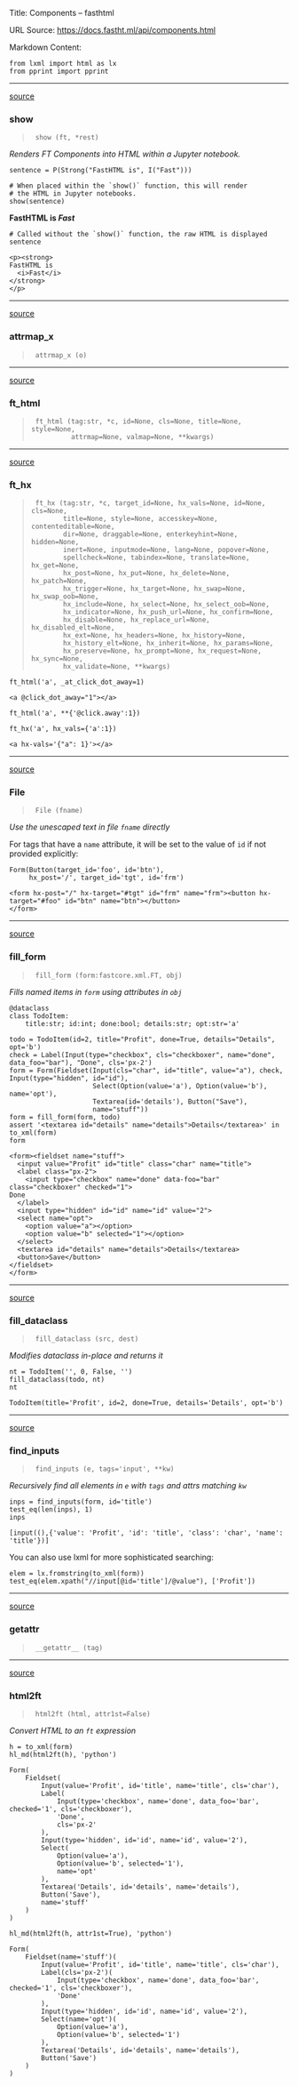 Title: Components – fasthtml

URL Source: https://docs.fastht.ml/api/components.html

Markdown Content:
```
from lxml import html as lx
from pprint import pprint
```

* * *

[source](https://github.com/AnswerDotAI/fasthtml/blob/main/fasthtml/components.py#L34)

### show

> ```
>  show (ft, *rest)
> ```

_Renders FT Components into HTML within a Jupyter notebook._

```
sentence = P(Strong("FastHTML is", I("Fast")))

# When placed within the `show()` function, this will render
# the HTML in Jupyter notebooks.
show(sentence)
```

**FastHTML is _Fast_**

```
# Called without the `show()` function, the raw HTML is displayed
sentence
```

```
<p><strong>
FastHTML is
  <i>Fast</i>
</strong>
</p>
```

* * *

[source](https://github.com/AnswerDotAI/fasthtml/blob/main/fasthtml/components.py#L46)

### attrmap\_x

> ```
>  attrmap_x (o)
> ```

* * *

[source](https://github.com/AnswerDotAI/fasthtml/blob/main/fasthtml/components.py#L55)

### ft\_html

> ```
>  ft_html (tag:str, *c, id=None, cls=None, title=None, style=None,
>           attrmap=None, valmap=None, **kwargs)
> ```

* * *

[source](https://github.com/AnswerDotAI/fasthtml/blob/main/fasthtml/components.py#L65)

### ft\_hx

> ```
>  ft_hx (tag:str, *c, target_id=None, hx_vals=None, id=None, cls=None,
>         title=None, style=None, accesskey=None, contenteditable=None,
>         dir=None, draggable=None, enterkeyhint=None, hidden=None,
>         inert=None, inputmode=None, lang=None, popover=None,
>         spellcheck=None, tabindex=None, translate=None, hx_get=None,
>         hx_post=None, hx_put=None, hx_delete=None, hx_patch=None,
>         hx_trigger=None, hx_target=None, hx_swap=None, hx_swap_oob=None,
>         hx_include=None, hx_select=None, hx_select_oob=None,
>         hx_indicator=None, hx_push_url=None, hx_confirm=None,
>         hx_disable=None, hx_replace_url=None, hx_disabled_elt=None,
>         hx_ext=None, hx_headers=None, hx_history=None,
>         hx_history_elt=None, hx_inherit=None, hx_params=None,
>         hx_preserve=None, hx_prompt=None, hx_request=None, hx_sync=None,
>         hx_validate=None, **kwargs)
> ```

```
ft_html('a', _at_click_dot_away=1)
```

```
<a @click_dot_away="1"></a>
```

```
ft_html('a', **{'@click.away':1})
```

```
ft_hx('a', hx_vals={'a':1})
```

```
<a hx-vals='{"a": 1}'></a>
```

* * *

[source](https://github.com/AnswerDotAI/fasthtml/blob/main/fasthtml/components.py#L85)

### File

> ```
>  File (fname)
> ```

_Use the unescaped text in file `fname` directly_

For tags that have a `name` attribute, it will be set to the value of `id` if not provided explicitly:

```
Form(Button(target_id='foo', id='btn'),
     hx_post='/', target_id='tgt', id='frm')
```

```
<form hx-post="/" hx-target="#tgt" id="frm" name="frm"><button hx-target="#foo" id="btn" name="btn"></button>
</form>
```

* * *

[source](https://github.com/AnswerDotAI/fasthtml/blob/main/fasthtml/components.py#L109)

### fill\_form

> ```
>  fill_form (form:fastcore.xml.FT, obj)
> ```

_Fills named items in `form` using attributes in `obj`_

```
@dataclass
class TodoItem:
    title:str; id:int; done:bool; details:str; opt:str='a'

todo = TodoItem(id=2, title="Profit", done=True, details="Details", opt='b')
check = Label(Input(type="checkbox", cls="checkboxer", name="done", data_foo="bar"), "Done", cls='px-2')
form = Form(Fieldset(Input(cls="char", id="title", value="a"), check, Input(type="hidden", id="id"),
                     Select(Option(value='a'), Option(value='b'), name='opt'),
                     Textarea(id='details'), Button("Save"),
                     name="stuff"))
form = fill_form(form, todo)
assert '<textarea id="details" name="details">Details</textarea>' in to_xml(form)
form
```

```
<form><fieldset name="stuff">
  <input value="Profit" id="title" class="char" name="title">
  <label class="px-2">
    <input type="checkbox" name="done" data-foo="bar" class="checkboxer" checked="1">
Done
  </label>
  <input type="hidden" id="id" name="id" value="2">
  <select name="opt">
    <option value="a"></option>
    <option value="b" selected="1"></option>
  </select>
  <textarea id="details" name="details">Details</textarea>
  <button>Save</button>
</fieldset>
</form>
```

* * *

[source](https://github.com/AnswerDotAI/fasthtml/blob/main/fasthtml/components.py#L116)

### fill\_dataclass

> ```
>  fill_dataclass (src, dest)
> ```

_Modifies dataclass in-place and returns it_

```
nt = TodoItem('', 0, False, '')
fill_dataclass(todo, nt)
nt
```

```
TodoItem(title='Profit', id=2, done=True, details='Details', opt='b')
```

* * *

[source](https://github.com/AnswerDotAI/fasthtml/blob/main/fasthtml/components.py#L122)

### find\_inputs

> ```
>  find_inputs (e, tags='input', **kw)
> ```

_Recursively find all elements in `e` with `tags` and attrs matching `kw`_

```
inps = find_inputs(form, id='title')
test_eq(len(inps), 1)
inps
```

```
[input((),{'value': 'Profit', 'id': 'title', 'class': 'char', 'name': 'title'})]
```

You can also use lxml for more sophisticated searching:

```
elem = lx.fromstring(to_xml(form))
test_eq(elem.xpath("//input[@id='title']/@value"), ['Profit'])
```

* * *

[source](https://github.com/AnswerDotAI/fasthtml/blob/main/fasthtml/components.py#L136)

### **getattr**

> ```
>  __getattr__ (tag)
> ```

* * *

[source](https://github.com/AnswerDotAI/fasthtml/blob/main/fasthtml/components.py#L144)

### html2ft

> ```
>  html2ft (html, attr1st=False)
> ```

_Convert HTML to an `ft` expression_

```
h = to_xml(form)
hl_md(html2ft(h), 'python')
```

```
Form(
    Fieldset(
        Input(value='Profit', id='title', name='title', cls='char'),
        Label(
            Input(type='checkbox', name='done', data_foo='bar', checked='1', cls='checkboxer'),
            'Done',
            cls='px-2'
        ),
        Input(type='hidden', id='id', name='id', value='2'),
        Select(
            Option(value='a'),
            Option(value='b', selected='1'),
            name='opt'
        ),
        Textarea('Details', id='details', name='details'),
        Button('Save'),
        name='stuff'
    )
)
```

```
hl_md(html2ft(h, attr1st=True), 'python')
```

```
Form(
    Fieldset(name='stuff')(
        Input(value='Profit', id='title', name='title', cls='char'),
        Label(cls='px-2')(
            Input(type='checkbox', name='done', data_foo='bar', checked='1', cls='checkboxer'),
            'Done'
        ),
        Input(type='hidden', id='id', name='id', value='2'),
        Select(name='opt')(
            Option(value='a'),
            Option(value='b', selected='1')
        ),
        Textarea('Details', id='details', name='details'),
        Button('Save')
    )
)
```
